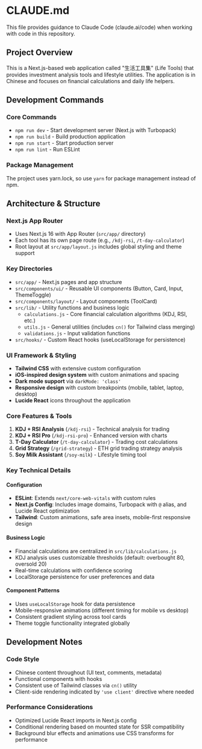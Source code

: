 # CLAUDE.md

This file provides guidance to Claude Code (claude.ai/code) when working with code in this repository.

## Project Overview

This is a Next.js-based web application called "生活工具集" (Life Tools) that provides investment analysis tools and lifestyle utilities. The application is in Chinese and focuses on financial calculations and daily life helpers.

## Development Commands

### Core Commands
- `npm run dev` - Start development server (Next.js with Turbopack)
- `npm run build` - Build production application
- `npm run start` - Start production server
- `npm run lint` - Run ESLint

### Package Management
The project uses yarn.lock, so use `yarn` for package management instead of npm.

## Architecture & Structure

### Next.js App Router
- Uses Next.js 16 with App Router (`src/app/` directory)
- Each tool has its own page route (e.g., `/kdj-rsi`, `/t-day-calculator`)
- Root layout at `src/app/layout.js` includes global styling and theme support

### Key Directories
- `src/app/` - Next.js pages and app structure
- `src/components/ui/` - Reusable UI components (Button, Card, Input, ThemeToggle)
- `src/components/layout/` - Layout components (ToolCard)
- `src/lib/` - Utility functions and business logic
  - `calculations.js` - Core financial calculation algorithms (KDJ, RSI, etc.)
  - `utils.js` - General utilities (includes `cn()` for Tailwind class merging)
  - `validations.js` - Input validation functions
- `src/hooks/` - Custom React hooks (useLocalStorage for persistence)

### UI Framework & Styling
- **Tailwind CSS** with extensive custom configuration
- **iOS-inspired design system** with custom animations and spacing
- **Dark mode support** via `darkMode: 'class'`
- **Responsive design** with custom breakpoints (mobile, tablet, laptop, desktop)
- **Lucide React** icons throughout the application

### Core Features & Tools
1. **KDJ + RSI Analysis** (`/kdj-rsi`) - Technical analysis for trading
2. **KDJ + RSI Pro** (`/kdj-rsi-pro`) - Enhanced version with charts
3. **T-Day Calculator** (`/t-day-calculator`) - Trading cost calculations
4. **Grid Strategy** (`/grid-strategy`) - ETH grid trading strategy analysis
5. **Soy Milk Assistant** (`/soy-milk`) - Lifestyle timing tool

### Key Technical Details

#### Configuration
- **ESLint**: Extends `next/core-web-vitals` with custom rules
- **Next.js Config**: Includes image domains, Turbopack with `@` alias, and Lucide React optimization
- **Tailwind**: Custom animations, safe area insets, mobile-first responsive design

#### Business Logic
- Financial calculations are centralized in `src/lib/calculations.js`
- KDJ analysis uses customizable thresholds (default: overbought 80, oversold 20)
- Real-time calculations with confidence scoring
- LocalStorage persistence for user preferences and data

#### Component Patterns
- Uses `useLocalStorage` hook for data persistence
- Mobile-responsive animations (different timing for mobile vs desktop)
- Consistent gradient styling across tool cards
- Theme toggle functionality integrated globally

## Development Notes

### Code Style
- Chinese content throughout (UI text, comments, metadata)
- Functional components with hooks
- Consistent use of Tailwind classes via `cn()` utility
- Client-side rendering indicated by `'use client'` directive where needed

### Performance Considerations
- Optimized Lucide React imports in Next.js config
- Conditional rendering based on mounted state for SSR compatibility
- Background blur effects and animations use CSS transforms for performance